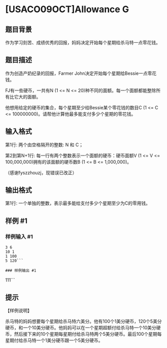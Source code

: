 # [USACO09OCT]Allowance G

## 题目背景

作为学习刻苦、成绩优秀的回报，妈妈决定开始每个星期给杀马特一点零花钱。


## 题目描述

作为创造产奶纪录的回报，Farmer John决定开始每个星期给Bessie一点零花钱。

FJ有一些硬币，一共有N (1 <= N <= 20)种不同的面额。每一个面额都能整除所有比它大的面额。

他想用给定的硬币的集合，每个星期至少给Bessie某个零花钱的数目C (1 <= C <= 100000000)。请帮他计算他最多能支付多少个星期的零花钱。


## 输入格式

第1行: 两个由空格隔开的整数: N 和 C；

第2到第N+1行: 每一行有两个整数表示一个面额的硬币：硬币面额V (1 <= V <= 100,000,000)拥有的该面额的硬币数B (1 <= B <= 1,000,000)。

（感谢fyszzhouzj，现错误已改正）


## 输出格式

第1行: 一个单独的整数，表示最多能给支付多少个星期至少为C的零用钱。


## 样例 #1

### 样例输入 #1
```
3 6
10 1
1 100
5 120```

### 样例输出 #1

```
111```

## 提示

【样例说明】

杀马特的妈妈想要每个星期给杀马特六美分。他有100个1美分硬币，120个5美分硬币，和一个10美分硬币。他妈妈可以在一个星期超额付给杀马特一个10美分硬币，然后接下来的10个星期每星期付给杀马特两个5美分硬币。最后100个星期每星期付给杀马特一个1美分硬币跟一个5美分硬币。

